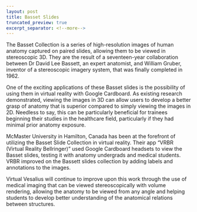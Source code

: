 ```yaml
---
layout: post
title: Basset Slides
truncated_preview: true
excerpt_separator: <!--more-->
---
```



The Basset Collection is a series of high-resolution images of human anatomy captured on paired slides, allowing them to be viewed in stereoscopic 3D. They are the result of a seventeen-year collaboration between Dr David Lee Bassett, an expert anatomist, and William Gruber, inventor of a stereoscopic imagery system, that was finally completed in 1962.

One of the exciting applications of these Basset slides is the possibility of using them in virtual reality with Google Cardboard. As existing research demonstrated, viewing the images in 3D can allow users to develop a better grasp of anatomy that is superior compared to simply viewing the images in 2D. Needless to say, this can be particularly beneficial for trainees beginning their studies in the healthcare field, particularly if they had minimal prior anatomy exposure.

McMaster University in Hamilton, Canada has been at the forefront of utilizing the Basset Slide Collection in virtual reality. Their app “VRBR (Virtual Reality Bellringer)” used Google Cardboard headsets to view the Basset slides, testing it with anatomy undergrads and medical students. VRBR improved on the Bassett slides collection by adding labels and annotations to the images.

Virtual Vesalius will continue to improve upon this work through the use of medical imaging that can be viewed stereoscopically with volume rendering, allowing the anatomy to be viewed from any angle and helping students to develop better understanding of the anatomical relations between structures.
